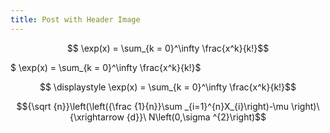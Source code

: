```yaml
---
title: Post with Header Image
---
```


$$ \exp(x) = \sum_{k = 0}^\infty \frac{x^k}{k!}$$

$ \exp(x) = \sum_{k = 0}^\infty \frac{x^k}{k!}$

$$ \displaystyle \exp(x) = \sum_{k = 0}^\infty \frac{x^k}{k!}$$

$${\sqrt {n}}\left(\left({\frac {1}{n}}\sum _{i=1}^{n}X_{i}\right)-\mu \right)\ {\xrightarrow {d}}\ N\left(0,\sigma ^{2}\right)$$

